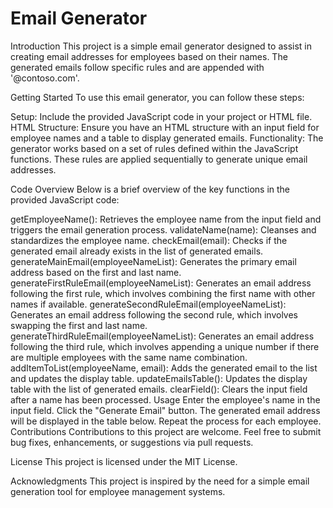 ﻿# Email Generator
 Introduction
This project is a simple email generator designed to assist in creating email addresses for employees based on their names. The generated emails follow specific rules and are appended with '@contoso.com'.

Getting Started
To use this email generator, you can follow these steps:

Setup: Include the provided JavaScript code in your project or HTML file.
HTML Structure: Ensure you have an HTML structure with an input field for employee names and a table to display generated emails.
Functionality: The generator works based on a set of rules defined within the JavaScript functions. These rules are applied sequentially to generate unique email addresses.

Code Overview
Below is a brief overview of the key functions in the provided JavaScript code:

getEmployeeName(): Retrieves the employee name from the input field and triggers the email generation process.
validateName(name): Cleanses and standardizes the employee name.
checkEmail(email): Checks if the generated email already exists in the list of generated emails.
generateMainEmail(employeeNameList): Generates the primary email address based on the first and last name.
generateFirstRuleEmail(employeeNameList): Generates an email address following the first rule, which involves combining the first name with other names if available.
generateSecondRuleEmail(employeeNameList): Generates an email address following the second rule, which involves swapping the first and last name.
generateThirdRuleEmail(employeeNameList): Generates an email address following the third rule, which involves appending a unique number if there are multiple employees with the same name combination.
addItemToList(employeeName, email): Adds the generated email to the list and updates the display table.
updateEmailsTable(): Updates the display table with the list of generated emails.
clearField(): Clears the input field after a name has been processed.
Usage
Enter the employee's name in the input field.
Click the "Generate Email" button.
The generated email address will be displayed in the table below.
Repeat the process for each employee.
Contributions
Contributions to this project are welcome. Feel free to submit bug fixes, enhancements, or suggestions via pull requests.

License
This project is licensed under the MIT License.

Acknowledgments
This project is inspired by the need for a simple email generation tool for employee management systems.
